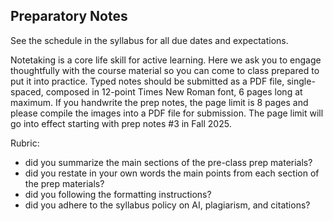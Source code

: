 ## Preparatory Notes

See the schedule in the syllabus for all due dates and expectations.

Notetaking is a core life skill for active learning. Here we ask you to engage thoughtfully with the course material so you can come to class prepared to put it into practice. Typed notes should be submitted as a PDF file, single-spaced, composed in 12-point Times New Roman font, 6 pages long at maximum. If you handwrite the prep notes, the page limit is 8 pages and please compile the images into a PDF file for submission. The page limit will go into effect starting with prep notes #3 in Fall 2025.

Rubric:
  - did you summarize the main sections of the pre-class prep materials?
  - did you restate in your own words the main points from each section of the prep materials?
  - did you following the formatting instructions?
  - did you adhere to the syllabus policy on AI, plagiarism, and citations?

